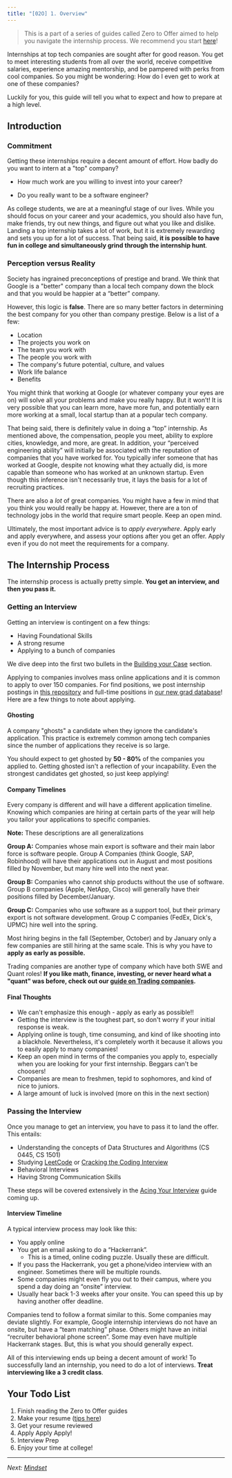 ```yaml
---
title: "[02O] 1. Overview"
---
```


> This is a part of a series of guides called Zero to Offer aimed to help you navigate the internship process. We recommend you start [here](/zero-to-offer/)!

Internships at top tech companies are sought after for good reason. You get to meet interesting students from all over the world, receive competitive salaries, experience amazing mentorship, and be pampered with perks from cool companies. So you might be wondering: How do I even get to work at one of these companies?

Luckily for you, this guide will tell you what to expect and how to prepare at a high level.

## Introduction

### Commitment

Getting these internships require a decent amount of effort. How badly do you want to intern at a "top" company?

- How much work are you willing to invest into your career?

- Do you really want to be a software engineer?

As college students, we are at a meaningful stage of our lives. While you should focus on your career and your academics, you should also have fun, make friends, try out new things, and figure out what you like and dislike. Landing a top internship takes a lot of work, but it is extremely rewarding and sets you up for a lot of success. That being said, **it is possible to have fun in college and simultaneously grind through the internship hunt**.

### Perception versus Reality

Society has ingrained preconceptions of prestige and brand. We think that Google is a "better" company than a local tech company down the block and that you would be happier at a “better” company.

However, this logic is **false**. There are so many better factors in determining the best company for you other than company prestige. Below is a list of a few:

- Location
- The projects you work on
- The team you work with
- The people you work with
- The company's future potential, culture, and values
- Work life balance
- Benefits

You might think that working at Google (or whatever company your eyes are on) will solve all your problems and make you really happy. But it won’t! It is very possible that you can learn more, have more fun, and potentially earn more working at a small, local startup than at a popular tech company.

That being said, there is definitely value in doing a “top” internship. As mentioned above, the compensation, people you meet, ability to explore cities, knowledge, and more, are great. In addition, your “perceived engineering ability” will initially be associated with the reputation of companies that you have worked for. You typically infer someone that has worked at Google, despite not knowing what they actually did, is more capable than someone who has worked at an unknown startup. Even though this inference isn't necessarily true, it lays the basis for a lot of recruiting practices.

There are also a _lot_ of great companies. You might have a few in mind that you think you would really be happy at. However, there are a ton of technology jobs in the world that require smart people. Keep an open mind.

Ultimately, the most important advice is to _apply everywhere_. Apply early and apply everywhere, and assess your options after you get an offer. Apply even if you do not meet the requirements for a company.

## The Internship Process

The internship process is actually pretty simple. **You get an interview, and then you pass it.**

### Getting an Interview

Getting an interview is contingent on a few things:

- Having Foundational Skills
- A strong resume
- Applying to a bunch of companies

We dive deep into the first two bullets in the [Building your Case](/zero-to-offer/building-your-case) section.

Applying to companies involves mass online applications and it is common to apply to over 150 companies. For find positions, we post internship postings in [this repository](https://github.com/pittcsc/Summer2024-Internships) and full-time positions in [our new grad database](https://github.com/owini/New-Grad-Positions-2023)! Here are a few things to note about applying.

#### Ghosting

A company "ghosts" a candidate when they ignore the candidate's application. This practice is extremely common among tech companies since the number of applications they receive is so large.

You should expect to get ghosted by **50 - 80%** of the companies you applied to. Getting ghosted isn't a reflection of your incapability. Even the strongest candidates get ghosted, so just keep applying!

#### Company Timelines

Every company is different and will have a different application timeline. Knowing which companies are hiring at certain parts of the year will help you tailor your applications to specific companies.

**Note:** These descriptions are all generalizations

**Group A:** Companies whose main export is software and their main labor force is software people. Group A Companies (think Google, SAP, Robinhood) will have their applications out in August and most positions filled by November, but many hire well into the next year.

**Group B:** Companies who cannot ship products without the use of software. Group B companies (Apple, NetApp, Cisco) will generally have their positions filled by December/January.

**Group C:** Companies who use software as a support tool, but their primary export is not software development. Group C companies (FedEx, Dick's, UPMC) hire well into the spring.

Most hiring begins in the fall (September, October) and by January only a few companies are still hiring at the same scale. This is why you have to **apply as early as possible.**

Trading companies are another type of company which have both SWE and Quant roles! **If you like math, finance, investing, or never heard what a "quant" was before, check out our [guide on Trading companies](/career/trading).**

#### Final Thoughts

- We can't emphasize this enough - apply as early as possible!!
- Getting the interview is the toughest part, so don't worry if your initial response is weak.
- Applying online is tough, time consuming, and kind of like shooting into a blackhole. Nevertheless, it's completely worth it because it allows you to easily apply to many companies!
- Keep an open mind in terms of the companies you apply to, especially when you are looking for your first internship. Beggars can't be choosers!
- Companies are mean to freshmen, tepid to sophomores, and kind of nice to juniors.
- A large amount of luck is involved (more on this in the next section)

### Passing the Interview

Once you manage to get an interview, you have to pass it to land the offer. This entails:

- Understanding the concepts of Data Structures and Algorithms (CS 0445, CS 1501)
- Studying [LeetCode](http://leetcode.com/) or [Cracking the Coding Interview](http://www.crackingthecodinginterview.com/)
- Behavioral Interviews
- Having Strong Communication Skills

These steps will be covered extensively in the [Acing Your Interview](/zero-to-offer/ace-your-interview) guide coming up.

#### Interview Timeline

A typical interview process may look like this:

- You apply online
- You get an email asking to do a “Hackerrank”.
  - This is a timed, online coding puzzle. Usually these are difficult.
- If you pass the Hackerrank, you get a phone/video interview with an engineer. Sometimes there will be multiple rounds.
- Some companies might even fly you out to their campus, where you spend a day doing an “onsite” interview.
- Usually hear back 1-3 weeks after your onsite. You can speed this up by having another offer deadline.

Companies tend to follow a format similar to this. Some companies may deviate slightly. For example, Google internship interviews do not have an onsite, but have a “team matching” phase. Others might have an initial “recruiter behavioral phone screen”. Some may even have multiple Hackerrank stages. But, this is what you should generally expect.

All of this interviewing ends up being a decent amount of work! To successfully land an internship, you need to do a lot of interviews. **Treat interviewing like a 3 credit class**.

## Your Todo List

1. Finish reading the Zero to Offer guides
1. Make your resume ([tips here](/career/resume))
1. Get your resume reviewed
1. Apply Apply Apply!
1. Interview Prep
1. Enjoy your time at college!

---

_Next: [Mindset](/zero-to-offer/mindset)_
